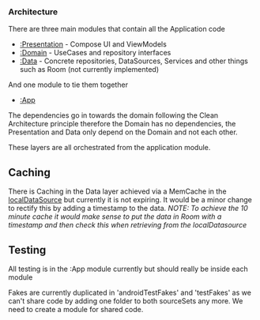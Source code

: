 ### Architecture

There are three main modules that contain all the Application code
* [:Presentation](presentation/) - Compose UI and ViewModels
* [:Domain](domain/) - UseCases and repository interfaces
* [:Data](data/) - Concrete repositories, DataSources, Services and other things such as Room (not currently implemented)

And one module to tie them together
* [:App](app/)

The dependencies go in towards the domain following the Clean Architecture principle therefore the Domain has no dependencies, the Presentation and Data only depend on the Domain and not each other.

These layers are all orchestrated from the application module.

## Caching
There is Caching in the Data layer achieved via a MemCache in the [localDataSource](data/src/main/java/com/example/movies/data/LocalDataSource.kt) but currently it is not expiring. It would be a minor change to rectify this by adding a timestamp to the data.
*NOTE: To achieve the 10 minute cache it would make sense to put the data in Room with a timestamp and then check this when retrieving from the localDatasource*

## Testing
All testing is in the :App module currently but should really be inside each module

Fakes are currently duplicated in 'androidTestFakes' and 'testFakes' as we can't share code by adding one folder to both sourceSets any more. We need to create a module for shared code.
